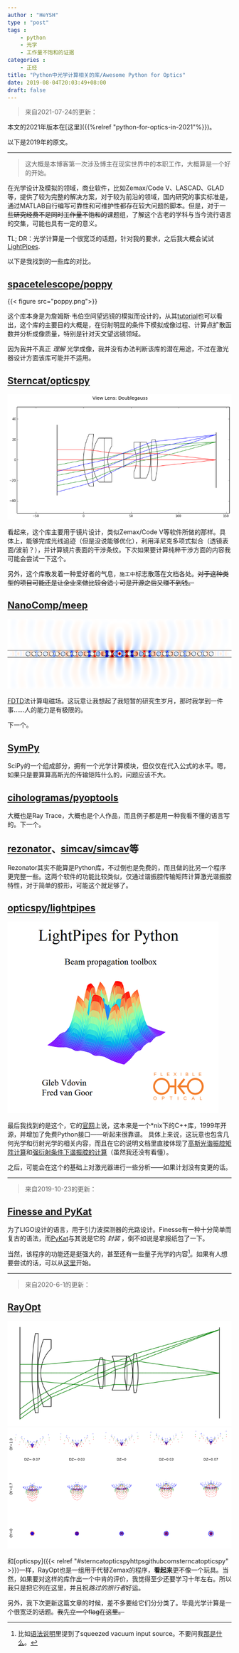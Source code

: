 ```yaml
---
author : "HeYSH"
type : "post"
tags :
    - python
    - 光学
    - 工作量不饱和的证据
categories :
    - 正经
title: "Python中光学计算相关的库/Awesome Python for Optics"
date: 2019-08-04T20:03:49+08:00
draft: false
---
```

> 来自2021-07-24的更新：

本文的2021年版本在[这里]({{%relref "python-for-optics-in-2021"%}})。

以下是2019年的原文。

---

> 这大概是本博客第一次涉及博主在现实世界中的本职工作，大概算是一个好的开始。

在光学设计及模拟的领域，商业软件，比如Zemax/Code V、LASCAD、GLAD等，提供了较为完整的解决方案，对于较为前沿的领域，国内研究的事实标准是，通过MATLAB自行编写可靠性和可维护性都存在较大问题的脚本。但是，对于一些~~研究经费不足同时工作量不饱和的~~课题组，了解这个古老的学科与当今流行语言的交集，可能也具有一定的意义。

TL; DR：光学计算是一个很宽泛的话题，针对我的要求，之后我大概会试试[LightPipes](https://github.com/opticspy/lightpipes).

以下是我找到的一些库的对比。

## [spacetelescope/poppy](https://github.com/spacetelescope/poppy)

{{< figure src="poppy.png">}}

这个库本身是为詹姆斯·韦伯空间望远镜的模拟而设计的，从其[tutorial](https://nbviewer.jupyter.org/github/spacetelescope/poppy/blob/master/notebooks/POPPY_tutorial.ipynb)也可以看出，这个库的主要目的大概是，在衍射明显的条件下模拟成像过程、计算点扩散函数并分析成像质量，特别是针对天文望远镜领域。

因为我并不真正 *理解* 光学成像，我并没有办法判断该库的潜在用途，不过在激光器设计方面该库可能并不适用。

## [Sterncat/opticspy](https://github.com/Sterncat/opticspy)


![opticspy](opticspy.png)


看起来，这个库主要用于镜片设计，类似Zemax/Code V等软件所做的那样。具体上，能够完成光线追迹（但是没说能够优化），利用泽尼克多项式拟合（透镜表面/波前？），并计算镜片表面的干涉条纹。下次如果要计算纯粹干涉方面的内容我可能会尝试一下这个。

另外，这个库散发着一种爱好者的气息，`施工中`标志散落在文档各处。~~对于这种类型的项目可能还是让企业来做比较合适；可是开源之后又赚不到钱。~~

## [NanoComp/meep](https://github.com/NanoComp/meep)

![meep](meep.png)

[FDTD](https://en.wikipedia.org/wiki/Finite-difference_time-domain_method)法计算电磁场。这玩意让我想起了我短暂的研究生岁月，那时我学到一件事……人的能力是有极限的。

下一个。

## [SymPy](https://docs.sympy.org/latest/modules/physics/optics/index.html)

SciPy的一个组成部分，拥有一个光学计算模块，但仅仅在代入公式的水平。嗯，如果只是要算算高斯光的传输矩阵什么的，问题应该不大。

## [cihologramas/pyoptools](https://github.com/cihologramas/pyoptools)

大概也是Ray Trace，大概也是个人作品，而且例子都是用一种我看不懂的语言写的。下一个。

## [rezonator](www.rezonator.orion-project.org)、[simcav/simcav](https://github.com/simcav/simcav)等

Rezonator其实不能算是Python库，不过倒也是免费的，而且做的比另一个程序更完整一些。这两个软件的功能比较类似，仅通过谐振腔传输矩阵计算激光谐振腔特性，对于简单的腔形，可能这个就足够了。

## [opticspy/lightpipes](https://github.com/opticspy/lightpipes)

![lightpipes](lightpipes.png)

最后我找到的是这个，它的[官网](http://www.okotech.com/lightpipes)上说，这本来是一个*nix下的C++库，1999年开源，并增加了免费Python接口——听起来很靠谱。
具体上来说，这玩意也包含几何光学和衍射光学的相关内容，而且在它的说明文档里直接体现了[高斯光谐振腔矩阵计算](https://github.com/opticspy/Optics/blob/master/GeometricOptics/resonator_geometric_optics.ipynb)和[强衍射条件下谐振腔的计算](https://opticspy.github.io/lightpipes/examples_of_lightpipes_for_python.html#laser-examples)（虽然我还没有看懂）。

之后，可能会在这个的基础上对激光器进行一些分析——如果计划没有变更的话。

---

> 来自2019-10-23的更新：

## [Finesse and PyKat](http://www.gwoptics.org/finesse/)

为了LIGO设计的语言，用于引力波探测器的光路设计。Finesse有一种十分简单而复古的语法，而[PyKat](http://www.gwoptics.org/pykat)与其说是它的 *封装* ，倒不如说是拿报纸包了一下。

当然，该程序的功能还是挺强大的，甚至还有一些量子光学的内容[^scs]。如果有人想要尝试的话，可以从[这里](http://www.gwoptics.org/learn/)开始。

---

> 来自2020-6-1的更新：

## [RayOpt](https://github.com/quartiq/rayopt)

![rayopt](rayopt.png)
![rayopt](rayopt2.png)

和[opticspy]({{< relref "#sterncatopticspyhttpsgithubcomsterncatopticspy" >}})一样，RayOpt也是一组用于代替Zemax的程序，**看起来**更不像一个玩具。当然，如果要对这样的库作出一个中肯的评价，我觉得至少还要学习十年左右。所以我只是把它列在这里，并且祝*路过的旅行者*好运。

另外，我下次更新这篇文章的时候，差不多要给它们分分类了。毕竟光学计算是一个很宽泛的话题。~~我先立一个flag在这里。~~


[^scs]: 比如[语法说明](http://www.gwoptics.org/finesse/reference/)里提到了squeezed vacuum input source。不要问我[那是什么](https://en.wikipedia.org/wiki/Squeezed_coherent_state)。